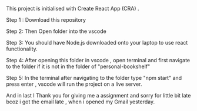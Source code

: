 This project is initialised with Create React App (CRA) .

Step 1 : Download this repository

Step 2: Then Open folder into the vscode

Step 3: You should have Node.js downloaded onto your laptop to use react functionality.

Step 4: After opening this folder in vscode , open terminal and first navigate to the folder if it is not in the folder of "personal-bookshelf"

Step 5: In the terminal after navigating to the folder type "npm start" and press enter , vscode will run the project on a live server.

And in last I Thank you for giving me a assignment and sorry for little bit late bcoz i got the email late , when i opened my Gmail yesterday.
